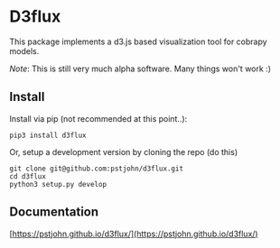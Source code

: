 # D3flux

This package implements a d3.js based visualization tool for cobrapy models.

*Note*: This is still very much alpha software. Many things won't work :)


## Install
Install via pip (not recommended at this point..):
```
pip3 install d3flux
```

Or, setup a development version by cloning the repo (do this)

```
git clone git@github.com:pstjohn/d3flux.git
cd d3flux
python3 setup.py develop
```

## Documentation
[https://pstjohn.github.io/d3flux/](https://pstjohn.github.io/d3flux/)
